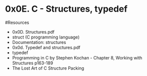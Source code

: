 # 0x0E. C - Structures, typedef

#Resources

* 0x0D. Structures.pdf
* struct (C programming language)
* Documentation: structures
* 0x0d. Typedef and structures.pdf
* typedef
* Programming in C by Stephen Kochan - Chapter 8, Working with Structures p163-189
* The Lost Art of C Structure Packing
